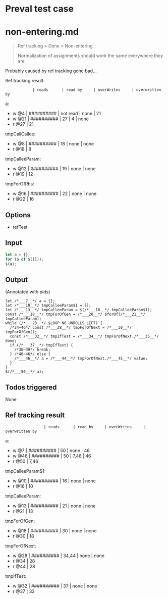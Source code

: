 # Preval test case

# non-entering.md

> Ref tracking > Done > Non-entering
>
> Normalization of assignments should work the same everywhere they are

Probably caused by ref tracking gone bad...

Ref tracking result:

                | reads      | read by     | overWrites     | overwritten by
a:
- w @4          | ########## | not read    | none           | 21
- w @21         | ########## | 27          | 4              | none
- r @27         | 21

tmpCallCallee:
- w @8          | ########## | 18          | none           | none
- r @18         | 8

tmpCalleeParam:
- w @12         | ########## | 19          | none           | none
- r @19         | 12

tmpForOfRhs:
- w @16         | ########## | 22          | none           | none
- r @22         | 16

## Options

- refTest

## Input

`````js filename=intro
let a = {};
for (a of $([]));
$(a);
`````


## Output

(Annotated with pids)

`````filename=intro
let /*___7__*/ a = {};
let /*___10__*/ tmpCalleeParam$1 = [];
let /*___13__*/ tmpCalleeParam = $(/*___16__*/ tmpCalleeParam$1);
const /*___18__*/ tmpForOfGen = /*___20__*/ $forOf(/*___21__*/ tmpCalleeParam);
while (/*___23__*/ $LOOP_NO_UNROLLS_LEFT) {
  /*24~46*/ const /*___28__*/ tmpForOfNext = /*___30__*/ tmpForOfGen();
  const /*___32__*/ tmpIfTest = /*___34__*/ tmpForOfNext./*___35__*/ done;
  if (/*___37__*/ tmpIfTest) {
    /*38~39*/ break;
  } /*40~46*/ else {
    /*___46__*/ a = /*___44__*/ tmpForOfNext./*___45__*/ value;
  }
}
$(/*___50__*/ a);
`````


## Todos triggered


None


## Ref tracking result


                     | reads      | read by     | overWrites     | overwritten by
a:
  - w @7       | ########## | 50          | none           | 46
  - w @46      | ########## | 50          | 7,46           | 46
  - r @50      | 7,46

tmpCalleeParam$1:
  - w @10            | ########## | 16          | none           | none
  - r @16            | 10

tmpCalleeParam:
  - w @13            | ########## | 21          | none           | none
  - r @21            | 13

tmpForOfGen:
  - w @18            | ########## | 30          | none           | none
  - r @30            | 18

tmpForOfNext:
  - w @28            | ########## | 34,44       | none           | none
  - r @34            | 28
  - r @44            | 28

tmpIfTest:
  - w @32            | ########## | 37          | none           | none
  - r @37            | 32
